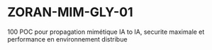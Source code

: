 # ZORAN-MIM-GLY-01
100 POC pour propagation mimétique IA to IA, securite maximale et performance en environnement distribue
